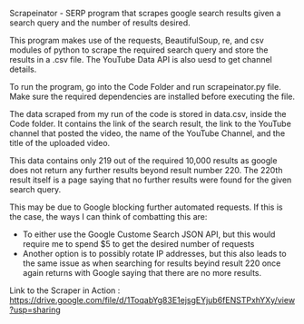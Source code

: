 Scrapeinator - SERP program that scrapes google search results given a search query and the number of results desired.

This program makes use of the requests, BeautifulSoup, re, and csv modules of python to scrape the required search query
and store the results in a .csv file. The YouTube Data API is also uesd to get channel details.

To run the program, go into the Code Folder and run scrapeinator.py file.
Make sure the required dependencies are installed before executing the file.

The data scraped from my run of the code is stored in data.csv, inside the Code folder.
It contains the link of the search result, the link to the YouTube channel that posted the video, the name of the YouTube Channel,
and the title of the uploaded video.

This data contains only 219 out of the required 10,000 results as google does not return any further results beyond result number
220. The 220th result itself is a page saying that no further results were found for the given search query.

This may be due to Google blocking further automated requests. If this is the case, the ways I can think of combatting this are:
- To either use the Google Custome Search JSON API, but this would require me to spend $5 to get the desired number of requests
- Another option is to possibly rotate IP addresses, but this also leads to the same issue as when searching for results beyind result
  220 once again returns with Google saying that there are no more results.

Link to the Scraper in Action :
https://drive.google.com/file/d/1ToqabYg83E1ejsgEYjub6fENSTPxhYXy/view?usp=sharing
